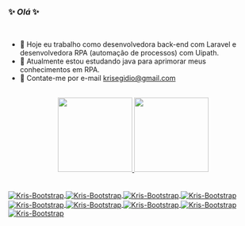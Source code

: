 ### ✨ _Olá_ ✨ 

<br>

- 🔭 Hoje eu trabalho como desenvolvedora back-end com Laravel e desenvolvedora RPA (automação de processos) com Uipath.
- 🌱 Atualmente estou estudando java para aprimorar meus conhecimentos em RPA.
- 💬 Contate-me por e-mail krisegidio@gmail.com

<br>

<div align="center">
  <a href="https://github.com/KrisEgidio">
  <img height="150em" src="https://github-readme-stats.vercel.app/api?username=KrisEgidio&show_icons=true&theme=dracula&include_all_commits=true&count_private=true"/>
  <img height="150em" src="https://github-readme-stats.vercel.app/api/top-langs/?username=KrisEgidio&layout=compact&langs_count=7&theme=dracula"/>
</div>

 <br>
  
 <div style="display: inline_block"><br>
  <img align="center" alt="Kris-Bootstrap" src="https://img.shields.io/badge/HTML5-E34F26?style=for-the-badge&logo=html5&logoColor=white">
  <img align="center" alt="Kris-Bootstrap" src="https://img.shields.io/badge/CSS3-1572B6?style=for-the-badge&logo=css3&logoColor=white">
  <img align="center" alt="Kris-Bootstrap" src="https://img.shields.io/badge/JavaScript-323330?style=for-the-badge&logo=javascript&logoColor=F7DF1E">
  <img align="center" alt="Kris-Bootstrap" src="https://img.shields.io/badge/Bootstrap-563D7C?style=for-the-badge&logo=bootstrap&logoColor=white">
  <img align="center" alt="Kris-Bootstrap" src="https://img.shields.io/badge/Laravel-FF2D20?style=for-the-badge&logo=laravel&logoColor=white">
  <img align="center" alt="Kris-Bootstrap" src="https://img.shields.io/badge/livewire-4e56a6?style=for-the-badge&logo=livewire&logoColor=white">
  <img align="center" alt="Kris-Bootstrap" src="https://img.shields.io/badge/PHP-777BB4?style=for-the-badge&logo=php&logoColor=white">
  <img align="center" alt="Kris-Bootstrap" src="https://img.shields.io/badge/Python-FFD43B?style=for-the-badge&logo=python&logoColor=blue">
  <img align="center" alt="Kris-Bootstrap" src="https://img.shields.io/badge/MySQL-005C84?style=for-the-badge&logo=mysql&logoColor=white">
</div>
